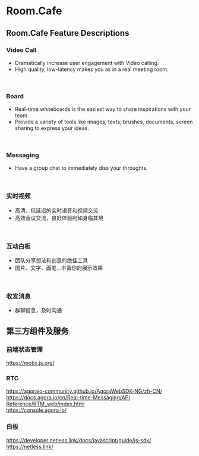 # Room.Cafe

## Room.Cafe Feature Descriptions


### Video Call
* Dramatically increase user engagement with Video calling.
* High quality, low-latency makes you as in a real meeting room.

<br>

### Board
* Real-time whiteboards is the easiest way to share inspirations with your team.
* Provide a variety of tools like images, texts, brushes, documents, screen sharing to express your ideas.

<br>

### Messaging

* Have a group chat to immediately diss your throughts.

<br>


### 实时视频

* 高清、低延迟的实时语音和视频交流
* 高效会议交流，良好体验宛如身临其境

<br>

### 互动白板

* 团队分享想法和创意的绝佳工具
* 图片、文字、画笔...丰富你的展示效果

<br>

### 收发消息
* 群聊信息，及时沟通


## 第三方组件及服务

### 前端状态管理
https://mobx.js.org/

### RTC
 https://agoraio-community.github.io/AgoraWebSDK-NG/zh-CN/ <br/>
[https://docs.agora.io/cn/Real-time-Messaging/API Reference/RTM_web/index.html](https://docs.agora.io/cn/Real-time-Messaging/API%20Reference/RTM_web/index.html) <br/>
https://console.agora.io/ <br/>

### 白板
https://developer.netless.link/docs/javascript/guide/js-sdk/ <br/>
https://netless.link/